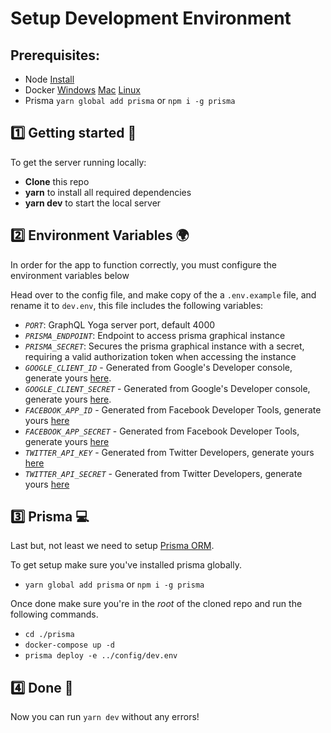 # **Setup Development Environment**

## **Prerequisites**:

- Node [Install](https://nodejs.org/en/download/c)
- Docker [Windows](https://docs.docker.com/docker-for-windows/install/) [Mac](https://docs.docker.com/docker-for-mac/install/) [Linux](https://docs.docker.com/install/linux/docker-ce/ubuntu/)
- Prisma `yarn global add prisma` or `npm i -g prisma`

## 1️⃣ **Getting started** 👋

To get the server running locally:

- **Clone** this repo
- **yarn** to install all required dependencies
- **yarn dev** to start the local server

## 2️⃣ **Environment Variables** 🌍

In order for the app to function correctly, you must configure the environment variables below

Head over to the config file, and make copy of the a `.env.example` file, and rename it to `dev.env`, this file includes the following variables:

- _`PORT`_: GraphQL Yoga server port, default 4000
- _`PRISMA_ENDPOINT`_: Endpoint to access prisma graphical instance
- _`PRISMA_SECRET`_: Secures the prisma graphical instance with a secret, requiring a valid authorization token when accessing the instance
- _`GOOGLE_CLIENT_ID`_ - Generated from Google's Developer console, generate yours [here](https://console.developers.google.com).
- _`GOOGLE_CLIENT_SECRET`_ - Generated from Google's Developer console, generate yours [here](https://console.developers.google.com).
- _`FACEBOOK_APP_ID`_ - Generated from Facebook Developer Tools, generate yours [here](https://developers.facebook.com/)
- _`FACEBOOK_APP_SECRET`_ - Generated from Facebook Developer Tools, generate yours [here](https://developers.facebook.com/)
- _`TWITTER_API_KEY`_ - Generated from Twitter Developers, generate yours [here](https://developer.twitter.com/)
- _`TWITTER_API_SECRET`_ - Generated from Twitter Developers, generate yours [here](https://developer.twitter.com/)

## 3️⃣ **Prisma** 💻

Last but, not least we need to setup [Prisma ORM](https://www.prisma.io/).

To get setup make sure you've installed prisma globally.

- `yarn global add prisma` or `npm i -g prisma`

Once done make sure you're in the _root_ of the cloned repo and run the following commands.

- `cd ./prisma`
- `docker-compose up -d`
- `prisma deploy -e ../config/dev.env`

## 4️⃣ **Done** 🎉
Now you can run `yarn dev` without any errors!
